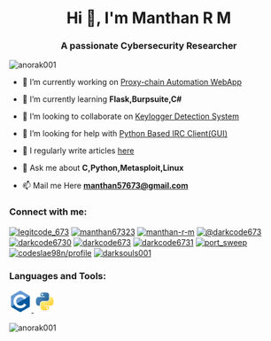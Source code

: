 <h1 align="center">Hi 👋, I'm Manthan R M</h1>
<h3 align="center">A passionate Cybersecurity Researcher</h3>

<p align="left"> <img src="https://komarev.com/ghpvc/?username=anorak001&label=Profile%20views&color=0e75b6&style=flat" alt="anorak001" /> </p>

- 🔭 I’m currently working on [Proxy-chain Automation WebApp](https://github.com/Anorak001/PConT)

- 🌱 I’m currently learning **Flask,Burpsuite,C#**

- 👯 I’m looking to collaborate on [Keylogger Detection System](https://github.com/Anorak001/Keylogger_Detection_System)

- 🤝 I’m looking for help with [Python Based IRC Client(GUI)](https://github.com/Anorak001/PYIRC)

- 📝 I regularly write articles  [here](https://anorak001.github.io/)

- 💬 Ask me about **C,Python,Metasploit,Linux**

- 📫 Mail me Here **manthan57673@gmail.com**

<h3 align="left">Connect with me:</h3>
<p align="left">
<a href="https://twitter.com/legitcode_673" target="blank"><img align="center" src="https://raw.githubusercontent.com/rahuldkjain/github-profile-readme-generator/master/src/images/icons/Social/twitter.svg" alt="legitcode_673" height="30" width="40" /></a>
<a href="https://linkedin.com/in/manthan67323" target="blank"><img align="center" src="https://raw.githubusercontent.com/rahuldkjain/github-profile-readme-generator/master/src/images/icons/Social/linked-in-alt.svg" alt="manthan67323" height="30" width="40" /></a>
<a href="https://stackoverflow.com/users/manthan-r-m" target="blank"><img align="center" src="https://raw.githubusercontent.com/rahuldkjain/github-profile-readme-generator/master/src/images/icons/Social/stack-overflow.svg" alt="manthan-r-m" height="30" width="40" /></a>
<a href="https://medium.com/@darkcode673" target="blank"><img align="center" src="https://raw.githubusercontent.com/rahuldkjain/github-profile-readme-generator/master/src/images/icons/Social/medium.svg" alt="@darkcode673" height="30" width="40" /></a>
<a href="https://www.codechef.com/users/darkcode6730" target="blank"><img align="center" src="https://cdn.jsdelivr.net/npm/simple-icons@3.1.0/icons/codechef.svg" alt="darkcode6730" height="30" width="40" /></a>
<a href="https://www.hackerrank.com/darkcode673" target="blank"><img align="center" src="https://raw.githubusercontent.com/rahuldkjain/github-profile-readme-generator/master/src/images/icons/Social/hackerrank.svg" alt="darkcode673" height="30" width="40" /></a>
<a href="https://codeforces.com/profile/darkcode6731" target="blank"><img align="center" src="https://raw.githubusercontent.com/rahuldkjain/github-profile-readme-generator/master/src/images/icons/Social/codeforces.svg" alt="darkcode6731" height="30" width="40" /></a>
<a href="https://www.leetcode.com/port_sweep" target="blank"><img align="center" src="https://raw.githubusercontent.com/rahuldkjain/github-profile-readme-generator/master/src/images/icons/Social/leet-code.svg" alt="port_sweep" height="30" width="40" /></a>
<a href="https://auth.geeksforgeeks.org/user/codeslae98n/profile" target="blank"><img align="center" src="https://raw.githubusercontent.com/rahuldkjain/github-profile-readme-generator/master/src/images/icons/Social/geeks-for-geeks.svg" alt="codeslae98n/profile" height="30" width="40" /></a>
<a href="https://discord.gg/darksouls001" target="blank"><img align="center" src="https://raw.githubusercontent.com/rahuldkjain/github-profile-readme-generator/master/src/images/icons/Social/discord.svg" alt="darksouls001" height="30" width="40" /></a>
</p>

<h3 align="left">Languages and Tools:</h3>
<p align="left"> <a href="https://www.cprogramming.com/" target="_blank" rel="noreferrer"> <img src="https://raw.githubusercontent.com/devicons/devicon/master/icons/c/c-original.svg" alt="c" width="40" height="40"/> </a>  <a href="https://www.python.org" target="_blank" rel="noreferrer"> <img src="https://raw.githubusercontent.com/devicons/devicon/master/icons/python/python-original.svg" alt="python" width="40" height="40"/> </a>  </p>

<p><img align="center" src="https://github-readme-streak-stats.herokuapp.com/?user=anorak001&" alt="anorak001" /></p>

